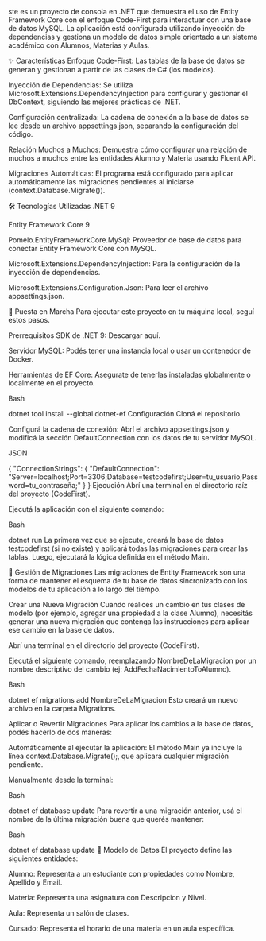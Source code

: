 ste es un proyecto de consola en .NET que demuestra el uso de Entity Framework Core con el enfoque Code-First para interactuar con una base de datos MySQL. La aplicación está configurada utilizando inyección de dependencias y gestiona un modelo de datos simple orientado a un sistema académico con Alumnos, Materias y Aulas.

✨ Características
Enfoque Code-First: Las tablas de la base de datos se generan y gestionan a partir de las clases de C# (los modelos).

Inyección de Dependencias: Se utiliza Microsoft.Extensions.DependencyInjection para configurar y gestionar el DbContext, siguiendo las mejores prácticas de .NET.

Configuración centralizada: La cadena de conexión a la base de datos se lee desde un archivo appsettings.json, separando la configuración del código.

Relación Muchos a Muchos: Demuestra cómo configurar una relación de muchos a muchos entre las entidades Alumno y Materia usando Fluent API.

Migraciones Automáticas: El programa está configurado para aplicar automáticamente las migraciones pendientes al iniciarse (context.Database.Migrate()).

🛠️ Tecnologías Utilizadas
.NET 9

Entity Framework Core 9

Pomelo.EntityFrameworkCore.MySql: Proveedor de base de datos para conectar Entity Framework Core con MySQL.

Microsoft.Extensions.DependencyInjection: Para la configuración de la inyección de dependencias.

Microsoft.Extensions.Configuration.Json: Para leer el archivo appsettings.json.

🚀 Puesta en Marcha
Para ejecutar este proyecto en tu máquina local, seguí estos pasos.

Prerrequisitos
SDK de .NET 9: Descargar aquí.

Servidor MySQL: Podés tener una instancia local o usar un contenedor de Docker.

Herramientas de EF Core: Asegurate de tenerlas instaladas globalmente o localmente en el proyecto.

Bash

dotnet tool install --global dotnet-ef
Configuración
Cloná el repositorio.

Configurá la cadena de conexión: Abrí el archivo appsettings.json y modificá la sección DefaultConnection con los datos de tu servidor MySQL.

JSON

{
  "ConnectionStrings": {
    "DefaultConnection": "Server=localhost;Port=3306;Database=testcodefirst;User=tu_usuario;Password=tu_contraseña;"
  }
}
Ejecución
Abrí una terminal en el directorio raíz del proyecto (CodeFirst).

Ejecutá la aplicación con el siguiente comando:

Bash

dotnet run
La primera vez que se ejecute, creará la base de datos testcodefirst (si no existe) y aplicará todas las migraciones para crear las tablas. Luego, ejecutará la lógica definida en el método Main.

🔄 Gestión de Migraciones
Las migraciones de Entity Framework son una forma de mantener el esquema de tu base de datos sincronizado con los modelos de tu aplicación a lo largo del tiempo.

Crear una Nueva Migración
Cuando realices un cambio en tus clases de modelo (por ejemplo, agregar una propiedad a la clase Alumno), necesitás generar una nueva migración que contenga las instrucciones para aplicar ese cambio en la base de datos.

Abrí una terminal en el directorio del proyecto (CodeFirst).

Ejecutá el siguiente comando, reemplazando NombreDeLaMigracion por un nombre descriptivo del cambio (ej: AddFechaNacimientoToAlumno).

Bash

dotnet ef migrations add NombreDeLaMigracion
Esto creará un nuevo archivo en la carpeta Migrations.

Aplicar o Revertir Migraciones
Para aplicar los cambios a la base de datos, podés hacerlo de dos maneras:

Automáticamente al ejecutar la aplicación: El método Main ya incluye la línea context.Database.Migrate();, que aplicará cualquier migración pendiente.

Manualmente desde la terminal:

Bash

dotnet ef database update
Para revertir a una migración anterior, usá el nombre de la última migración buena que querés mantener:

Bash

dotnet ef database update <NombreDeLaMigracionAnterior>
📝 Modelo de Datos
El proyecto define las siguientes entidades:

Alumno: Representa a un estudiante con propiedades como Nombre, Apellido y Email.

Materia: Representa una asignatura con Descripcion y Nivel.

Aula: Representa un salón de clases.

Cursado: Representa el horario de una materia en un aula específica.
